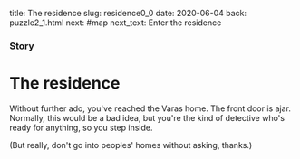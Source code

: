 title: The residence
slug: residence0_0
date: 2020-06-04
back: puzzle2_1.html
next: #map
next_text: Enter the residence

### Story
# The residence

Without further ado, you've reached the Varas home. The front door is ajar. Normally, this would be a bad idea, but you're the kind of detective who's ready for anything, so you step inside.

(But really, don't go into peoples' homes without asking, thanks.)
